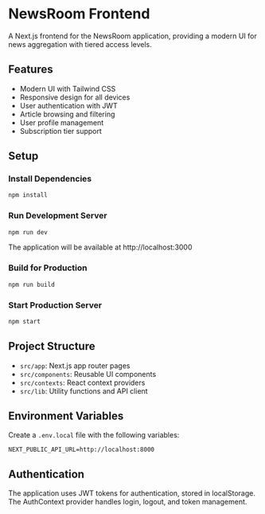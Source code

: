 # NewsRoom Frontend

A Next.js frontend for the NewsRoom application, providing a modern UI for news aggregation with tiered access levels.

## Features

- Modern UI with Tailwind CSS
- Responsive design for all devices
- User authentication with JWT
- Article browsing and filtering
- User profile management
- Subscription tier support

## Setup

### Install Dependencies

```bash
npm install
```

### Run Development Server

```bash
npm run dev
```

The application will be available at http://localhost:3000

### Build for Production

```bash
npm run build
```

### Start Production Server

```bash
npm start
```

## Project Structure

- `src/app`: Next.js app router pages
- `src/components`: Reusable UI components
- `src/contexts`: React context providers
- `src/lib`: Utility functions and API client

## Environment Variables

Create a `.env.local` file with the following variables:

```
NEXT_PUBLIC_API_URL=http://localhost:8000
```

## Authentication

The application uses JWT tokens for authentication, stored in localStorage. The AuthContext provider handles login, logout, and token management.

